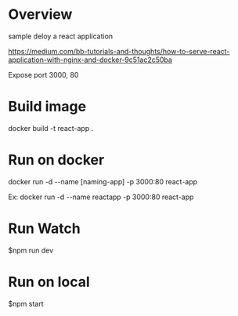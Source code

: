 # Overview
sample deloy a react application

https://medium.com/bb-tutorials-and-thoughts/how-to-serve-react-application-with-nginx-and-docker-9c51ac2c50ba

Expose port 3000, 80

# Build image
docker build -t react-app .

# Run on docker
docker run -d --name [naming-app] -p 3000:80 react-app

Ex: docker run -d --name reactapp -p 3000:80 react-app

# Run Watch
$npm run dev

# Run on local
$npm start